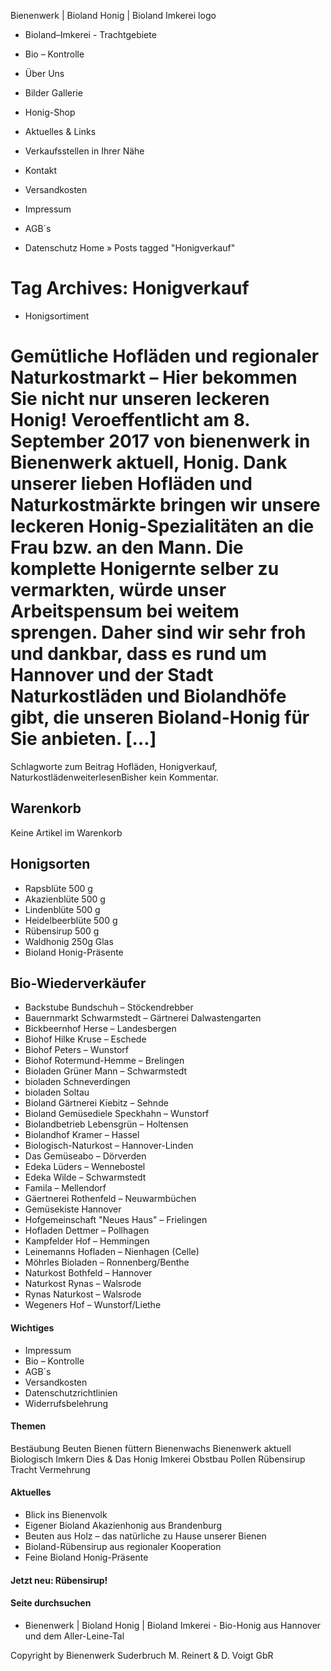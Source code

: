 Bienenwerk | Bioland Honig | Bioland Imkerei logo
- Bioland–Imkerei      - Trachtgebiete
- Bio – Kontrolle

- Über Uns  
- Bilder Gallerie

- Honig-Shop
- Aktuelles & Links
- Verkaufsstellen in Ihrer Nähe
- Kontakt  
- Versandkosten
- Impressum
- AGB´s

- Datenschutz
Home » Posts tagged "Honigverkauf"
#  Tag Archives: Honigverkauf

- Honigsortiment  
# Gemütliche Hofläden und regionaler Naturkostmarkt – Hier bekommen Sie nicht nur unseren leckeren Honig!  Veroeffentlicht am 8. September 2017 von bienenwerk in Bienenwerk aktuell, Honig.  Dank unserer lieben Hofläden und Naturkostmärkte bringen wir unsere leckeren Honig-Spezialitäten an die Frau bzw. an den Mann. Die komplette Honigernte selber zu vermarkten, würde unser Arbeitspensum bei weitem sprengen. Daher sind wir sehr froh und dankbar, dass es rund um Hannover und der Stadt Naturkostläden und Biolandhöfe gibt, die unseren Bioland-Honig für Sie anbieten. […]  
Schlagworte zum Beitrag Hofläden, Honigverkauf, NaturkostlädenweiterlesenBisher kein Kommentar.

## Warenkorb

Keine Artikel im Warenkorb  


## Honigsorten

- Rapsblüte 500 g
- Akazienblüte 500 g
- Lindenblüte 500 g
- Heidelbeerblüte 500 g
- Rübensirup 500 g
- Waldhonig 250g Glas
- Bioland Honig-Präsente

## Bio-Wiederverkäufer

- Backstube Bundschuh – Stöckendrebber
- Bauernmarkt Schwarmstedt – Gärtnerei Dalwastengarten
- Bickbeernhof Herse – Landesbergen
- Biohof Hilke Kruse – Eschede
- Biohof Peters – Wunstorf
- Biohof Rotermund-Hemme – Brelingen
- Bioladen Grüner Mann – Schwarmstedt
- bioladen Schneverdingen
- bioladen Soltau
- Bioland Gärtnerei Kiebitz – Sehnde
- Bioland Gemüsediele Speckhahn – Wunstorf
- Biolandbetrieb Lebensgrün – Holtensen
- Biolandhof Kramer – Hassel
- Biologisch-Naturkost – Hannover-Linden
- Das Gemüseabo – Dörverden
- Edeka Lüders – Wennebostel
- Edeka Wilde – Schwarmstedt
- Famila – Mellendorf
- Gäertnerei Rothenfeld – Neuwarmbüchen
- Gemüsekiste Hannover
- Hofgemeinschaft "Neues Haus" – Frielingen
- Hofladen Dettmer – Pollhagen
- Kampfelder Hof – Hemmingen
- Leinemanns Hofladen – Nienhagen (Celle)
- Möhrles Bioladen – Ronnenberg/Benthe
- Naturkost Bothfeld – Hannover
- Naturkost Rynas – Walsrode
- Rynas Naturkost – Walsrode
- Wegeners Hof – Wunstorf/Liethe

#### Wichtiges

- Impressum
- Bio – Kontrolle
- AGB´s
- Versandkosten
- Datenschutzrichtlinien
- Widerrufsbelehrung

#### Themen
Bestäubung Beuten Bienen füttern Bienenwachs Bienenwerk aktuell Biologisch Imkern
Dies & Das Honig Imkerei Obstbau Pollen Rübensirup Tracht Vermehrung
#### Aktuelles

-  Blick ins Bienenvolk
-  Eigener Bioland Akazienhonig aus Brandenburg
-  Beuten aus Holz – das natürliche zu Hause unserer Bienen
-  Bioland-Rübensirup aus regionaler Kooperation
-  Feine Bioland Honig-Präsente

#### Jetzt neu: Rübensirup!


#### Seite durchsuchen

- Bienenwerk | Bioland Honig | Bioland Imkerei - Bio-Honig aus Hannover und dem Aller-Leine-Tal

Copyright by Bienenwerk Suderbruch M. Reinert & D. Voigt GbR
